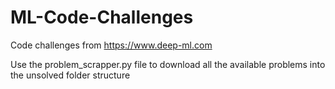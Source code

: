 # ML-Code-Challenges
Code challenges from https://www.deep-ml.com

Use the problem_scrapper.py file to download all the available problems into the unsolved folder structure
